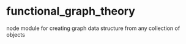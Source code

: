 # functional_graph_theory
node module for creating graph data structure from any collection of objects
